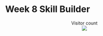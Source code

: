 # Week 8 Skill Builder








<p align="center"> 
  Visitor count<br>
  <img src="https://profile-counter.glitch.me/atharva-narkhede-pythonw8sb/count.svg" />
</p>
